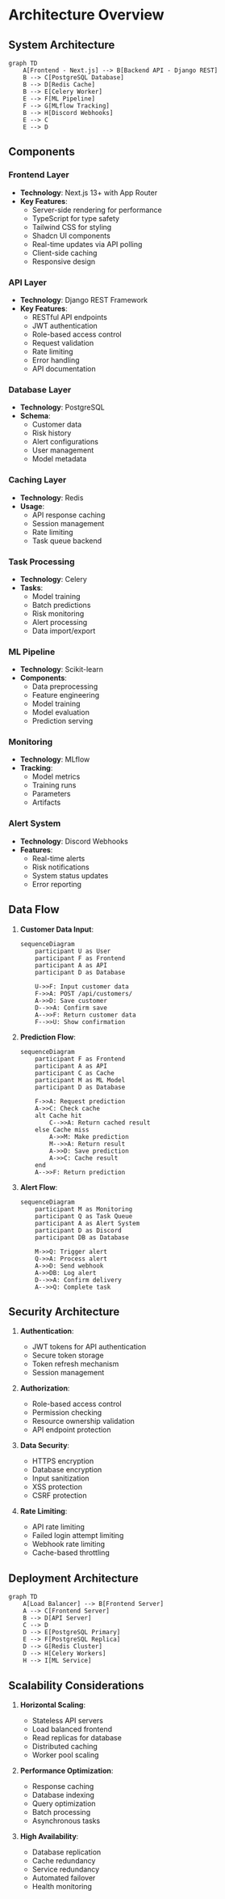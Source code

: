 # Architecture Overview

## System Architecture

```mermaid
graph TD
    A[Frontend - Next.js] --> B[Backend API - Django REST]
    B --> C[PostgreSQL Database]
    B --> D[Redis Cache]
    B --> E[Celery Worker]
    E --> F[ML Pipeline]
    F --> G[MLflow Tracking]
    B --> H[Discord Webhooks]
    E --> C
    E --> D
```

## Components

### Frontend Layer
- **Technology**: Next.js 13+ with App Router
- **Key Features**:
  - Server-side rendering for performance
  - TypeScript for type safety
  - Tailwind CSS for styling
  - Shadcn UI components
  - Real-time updates via API polling
  - Client-side caching
  - Responsive design

### API Layer
- **Technology**: Django REST Framework
- **Key Features**:
  - RESTful API endpoints
  - JWT authentication
  - Role-based access control
  - Request validation
  - Rate limiting
  - Error handling
  - API documentation

### Database Layer
- **Technology**: PostgreSQL
- **Schema**:
  - Customer data
  - Risk history
  - Alert configurations
  - User management
  - Model metadata

### Caching Layer
- **Technology**: Redis
- **Usage**:
  - API response caching
  - Session management
  - Rate limiting
  - Task queue backend

### Task Processing
- **Technology**: Celery
- **Tasks**:
  - Model training
  - Batch predictions
  - Risk monitoring
  - Alert processing
  - Data import/export

### ML Pipeline
- **Technology**: Scikit-learn
- **Components**:
  - Data preprocessing
  - Feature engineering
  - Model training
  - Model evaluation
  - Prediction serving

### Monitoring
- **Technology**: MLflow
- **Tracking**:
  - Model metrics
  - Training runs
  - Parameters
  - Artifacts

### Alert System
- **Technology**: Discord Webhooks
- **Features**:
  - Real-time alerts
  - Risk notifications
  - System status updates
  - Error reporting

## Data Flow

1. **Customer Data Input**:
   ```mermaid
   sequenceDiagram
       participant U as User
       participant F as Frontend
       participant A as API
       participant D as Database
       
       U->>F: Input customer data
       F->>A: POST /api/customers/
       A->>D: Save customer
       D-->>A: Confirm save
       A-->>F: Return customer data
       F-->>U: Show confirmation
   ```

2. **Prediction Flow**:
   ```mermaid
   sequenceDiagram
       participant F as Frontend
       participant A as API
       participant C as Cache
       participant M as ML Model
       participant D as Database
       
       F->>A: Request prediction
       A->>C: Check cache
       alt Cache hit
           C-->>A: Return cached result
       else Cache miss
           A->>M: Make prediction
           M-->>A: Return result
           A->>D: Save prediction
           A->>C: Cache result
       end
       A-->>F: Return prediction
   ```

3. **Alert Flow**:
   ```mermaid
   sequenceDiagram
       participant M as Monitoring
       participant Q as Task Queue
       participant A as Alert System
       participant D as Discord
       participant DB as Database
       
       M->>Q: Trigger alert
       Q->>A: Process alert
       A->>D: Send webhook
       A->>DB: Log alert
       D-->>A: Confirm delivery
       A-->>Q: Complete task
   ```

## Security Architecture

1. **Authentication**:
   - JWT tokens for API authentication
   - Secure token storage
   - Token refresh mechanism
   - Session management

2. **Authorization**:
   - Role-based access control
   - Permission checking
   - Resource ownership validation
   - API endpoint protection

3. **Data Security**:
   - HTTPS encryption
   - Database encryption
   - Input sanitization
   - XSS protection
   - CSRF protection

4. **Rate Limiting**:
   - API rate limiting
   - Failed login attempt limiting
   - Webhook rate limiting
   - Cache-based throttling

## Deployment Architecture

```mermaid
graph TD
    A[Load Balancer] --> B[Frontend Server]
    A --> C[Frontend Server]
    B --> D[API Server]
    C --> D
    D --> E[PostgreSQL Primary]
    E --> F[PostgreSQL Replica]
    D --> G[Redis Cluster]
    D --> H[Celery Workers]
    H --> I[ML Service]
```

## Scalability Considerations

1. **Horizontal Scaling**:
   - Stateless API servers
   - Load balanced frontend
   - Read replicas for database
   - Distributed caching
   - Worker pool scaling

2. **Performance Optimization**:
   - Response caching
   - Database indexing
   - Query optimization
   - Batch processing
   - Asynchronous tasks

3. **High Availability**:
   - Database replication
   - Cache redundancy
   - Service redundancy
   - Automated failover
   - Health monitoring 